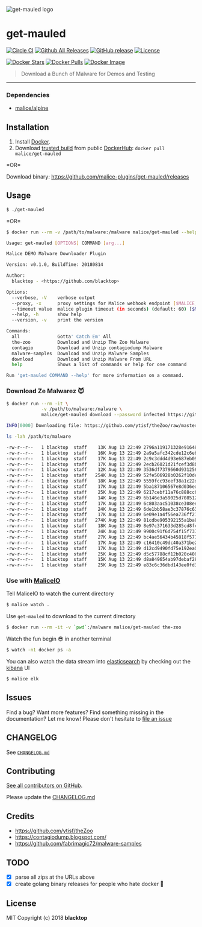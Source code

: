 ![get-mauled logo](https://github.com/malice-plugins/get-mauled/blob/master/docs/maul-logo.png)

# get-mauled

[![Circle CI](https://circleci.com/gh/malice-plugins/get-mauled.png?style=shield)](https://circleci.com/gh/malice-plugins/get-mauled) [![Github All Releases](https://img.shields.io/github/downloads/malice-plugins/get-mauled/total.svg)](https://github.com/malice-plugins/get-mauled) [![GitHub release](https://img.shields.io/github/release/malice-plugins/get-mauled.svg)](https://github.com/https://github.com/malice-plugins/get-mauled/releases/releases) [![License](http://img.shields.io/:license-mit-blue.svg)](http://doge.mit-license.org)

[![Docker Stars](https://img.shields.io/docker/stars/malice/get-mauled.svg)](https://hub.docker.com/r/malice/get-mauled/) [![Docker Pulls](https://img.shields.io/docker/pulls/malice/get-mauled.svg)](https://hub.docker.com/r/malice/get-mauled/) [![Docker Image](https://img.shields.io/badge/docker%20image-41.5MB-blue.svg)](https://hub.docker.com/r/malice/get-mauled/)

> Download a Bunch of Malware for Demos and Testing

---

### Dependencies

- [malice/alpine](https://hub.docker.com/r/malice/alpine/)

## Installation

1.  Install [Docker](https://www.docker.io/).
2.  Download [trusted build](https://hub.docker.com/r/malice/get-mauled/) from public [DockerHub](https://hub.docker.com): `docker pull malice/get-mauled`

=OR=

Download binary: https://github.com/malice-plugins/get-mauled/releases

## Usage

```bash
$ ./get-mauled
```

=OR=

```bash
$ docker run --rm -v /path/to/malware:/malware malice/get-mauled --help

Usage: get-mauled [OPTIONS] COMMAND [arg...]

Malice DEMO Malware Downloader Plugin

Version: v0.1.0, BuildTime: 20180814

Author:
  blacktop - <https://github.com/blacktop>

Options:
  --verbose, -V    verbose output
  --proxy, -x      proxy settings for Malice webhook endpoint [$MALICE_PROXY]
  --timeout value  malice plugin timeout (in seconds) (default: 60) [$MALICE_TIMEOUT]
  --help, -h       show help
  --version, -v    print the version

Commands:
  all              Gotta' Catch Em' All
  the-zoo          Download and Unzip The Zoo Malware
  contagio         Download and Unzip contagiodump Malware
  malware-samples  Download and Unzip Malware Samples
  download         Download and Unzip Malware From URL
  help             Shows a list of commands or help for one command

Run 'get-mauled COMMAND --help' for more information on a command.
```

### Download Ze Malwarez :smiling_imp:

```bash
$ docker run --rm -it \
             -v /path/to/malware:/malware \
             malice/get-mauled download --password infected https://github.com/ytisf/theZoo/raw/master/malwares/Binaries/Duqu2/Duqu2.zip

INFO[0000] Downloading file: https://github.com/ytisf/theZoo/raw/master/malwares/Binaries/Duqu2/Duqu2.zip
```

```bash
ls -lah /path/to/malware
```

```bash
-rw-r--r--   1 blacktop  staff    13K Aug 13 22:49 2796a119171328e91648a73d95eb297edc220e8768f4bbba5fb7237122a988fc
-rw-r--r--   1 blacktop  staff    16K Aug 13 22:49 2a9a5afc342cde12c6eb9a91ad29f7afdfd8f0fb17b983dcfddceccfbc17af69
-rw-r--r--   1 blacktop  staff    17K Aug 13 22:49 2c9c3ddd4d93e687eb095444cef7668b21636b364bff55de953bdd1df40071da
-rw-r--r--   1 blacktop  staff    17K Aug 13 22:49 2ecb26021d21fcef3d8bba63de0c888499110a2b78e4caa6fa07a2b27d87f71b
-rw-r--r--   1 blacktop  staff    12K Aug 13 22:49 3536df7379660d931256b3cf49be810c0d931c3957c464d75e4cba78ba3b92e3
-rw-r--r--   1 blacktop  staff   254K Aug 13 22:49 52fe506928b0262f10de31e783af8540b6a0b232b15749d647847488acd0e17a
-rw-r--r--   1 blacktop  staff    18K Aug 13 22:49 5559fcc93eef38a1c22db66a3e0f9e9f026c99e741cc8b1a4980d166f2696188
-rw-r--r--   1 blacktop  staff    17K Aug 13 22:49 5ba187106567e8d036edd5ddb6763f89774c158d2a571e15d76572d8604c22a0
-rw-r--r--   1 blacktop  staff    25K Aug 13 22:49 6217cebf11a76c888cc6ae94f54597a877462ed70da49a88589a9197173cc072
-rw-r--r--   1 blacktop  staff    14K Aug 13 22:49 6b146e3a59025d7085127b552494e8aaf76450a19c249bfed0b4c09f328e564f
-rw-r--r--   1 blacktop  staff    17K Aug 13 22:49 6c803aac51038ce308ee085f2cd82a055aaa9ba24d08a19efb2c0fcfde936c34
-rw-r--r--   1 blacktop  staff    24K Aug 13 22:49 6de1bb58ae3c37876c6372208366f5548fcc647ffd19ad1d31cebd9069b8a559
-rw-r--r--   1 blacktop  staff    17K Aug 13 22:49 6e09e1a4f56ea736ff21ad5e188845615b57e1a5168f4bdaebe7ddc634912de9
-rw-r--r--   1 blacktop  staff   274K Aug 13 22:49 81cdbe905392155a1ba8b687a02e65d611b60aac938e470a76ef518e8cffd74d
-rw-r--r--   1 blacktop  staff    18K Aug 13 22:49 8e97c371633d285cd8fc842f4582705052a9409149ee67d97de545030787a192
-rw-r--r--   1 blacktop  staff    24K Aug 13 22:49 9900c91f6d754f15f73729ce5a4333a718463e24aa7e6192c7527ec5c80dac42
-rw-r--r--   1 blacktop  staff    27K Aug 13 22:49 bc4ae56434b45818f57724f4cd19354a13e5964fd097d1933a30e2e31c9bdfa5.bin
-rw-r--r--   1 blacktop  staff    17K Aug 13 22:49 c16410c49dc40a371be22773f420b7dd3cfd4d8205cf39909ad9a6f26f55718e
-rw-r--r--   1 blacktop  staff    17K Aug 13 22:49 d12cd9490fd75e192ea053a05e869ed2f3f9748bf1563e6e496e7153fb4e6c98
-rw-r--r--   1 blacktop  staff    25K Aug 13 22:49 d5c57788cf12b020c4083eb228911260b744a2a67c88662c9bab8faebca98fa2
-rw-r--r--   1 blacktop  staff    15K Aug 13 22:49 d8a849654ab97debaf28ae5b749c3b1ff1812ea49978713853333db48c3972c3
-rw-r--r--   1 blacktop  staff    25K Aug 13 22:49 e83c6c36dbd143ee0fd36aff30fb43529a34129817dc2530f251121527cbf4b4
```

### Use with [MaliceIO](https://github.com/maliceio/malice)

Tell MaliceIO to watch the current directory

```bash
$ malice watch .
```

Use `get-mauled` to download to the current directory

```bash
$ docker run --rm -it -v `pwd`:/malware malice/get-mauled the-zoo
```

Watch the fun begin :sunglasses: in another terminal

```bash
$ watch -n1 docker ps -a
```

You can also watch the data stream into [elasticsearch](https://github.com/maliceio/elasticsearch) by checking out the [kibana](https://github.com/maliceio/kibana) UI

```bash
$ malice elk
```

## Issues

Find a bug? Want more features? Find something missing in the documentation? Let me know! Please don't hesitate to [file an issue](https://github.com/malice-plugins/get-mauled/issues/new)

## CHANGELOG

See [`CHANGELOG.md`](https://github.com/malice-plugins/get-mauled/blob/master/CHANGELOG.md)

## Contributing

[See all contributors on GitHub](https://github.com/malice-plugins/get-mauled/graphs/contributors).

Please update the [CHANGELOG.md](https://github.com/malice-plugins/get-mauled/blob/master/CHANGELOG)

## Credits

- https://github.com/ytisf/theZoo
- https://contagiodump.blogspot.com/
- https://github.com/fabrimagic72/malware-samples

## TODO

- [x] parse all zips at the URLs above
- [x] create golang binary releases for people who hate docker :whale:

## License

MIT Copyright (c) 2018 **blacktop**
